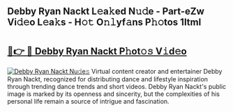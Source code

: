## Debby Ryan Nackt L𝚎a𝚔ed N𝚞𝚍e - Part-eZw Vi𝚍𝚎o L𝚎a𝚔s - H𝚘𝚝 O𝚗𝚕yf𝚊ns P𝚑𝚘tos 1ItmI

# <h2><a href="http://kf8w3bg.oniu.top/?m=Debby+Ryan+Nackt">🔗👉 🔴 Debby Ryan Nackt P𝚑ot𝚘𝚜 V𝚒d𝚎o</a></h2>

[![Debby Ryan Nackt Nu𝚍e𝚜](https://i.imgur.com/0qMVB7G.gif)](http://kf8w3bg.oniu.top/?m=Debby+Ryan+Nackt)
Virtual content creator and entertainer Debby Ryan Nackt, recognized for distributing dance and lifestyle inspiration through trending dance trends and short videos. Debby Ryan Nackt's public image is marked by its openness and sincerity, but the complexities of his personal life remain a source of intrigue and fascination.  
